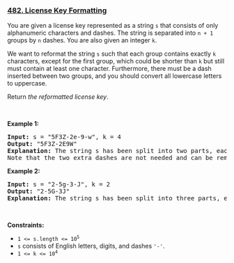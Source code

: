 ### [482. License Key Formatting](https://leetcode.com/problems/license-key-formatting/)

<p>You are given a license key represented as a string <code>s</code> that consists of only alphanumeric characters and dashes. The string is separated into <code>n + 1</code> groups by <code>n</code> dashes. You are also given an integer <code>k</code>.</p>

<p>We want to reformat the string <code>s</code> such that each group contains exactly <code>k</code> characters, except for the first group, which could be shorter than <code>k</code> but still must contain at least one character. Furthermore, there must be a dash inserted between two groups, and you should convert all lowercase letters to uppercase.</p>

<p>Return <em>the reformatted license key</em>.</p>

<p>&nbsp;</p>
<p><strong>Example 1:</strong></p>

<pre><strong>Input:</strong> s = "5F3Z-2e-9-w", k = 4
<strong>Output:</strong> "5F3Z-2E9W"
<strong>Explanation:</strong> The string s has been split into two parts, each part has 4 characters.
Note that the two extra dashes are not needed and can be removed.
</pre>

<p><strong>Example 2:</strong></p>

<pre><strong>Input:</strong> s = "2-5g-3-J", k = 2
<strong>Output:</strong> "2-5G-3J"
<strong>Explanation:</strong> The string s has been split into three parts, each part has 2 characters except the first part as it could be shorter as mentioned above.
</pre>

<p>&nbsp;</p>
<p><strong>Constraints:</strong></p>

<ul>
	<li><code>1 &lt;= s.length &lt;= 10<sup>5</sup></code></li>
	<li><code>s</code> consists of English letters, digits, and dashes <code>'-'</code>.</li>
	<li><code>1 &lt;= k &lt;= 10<sup>4</sup></code></li>
</ul>


